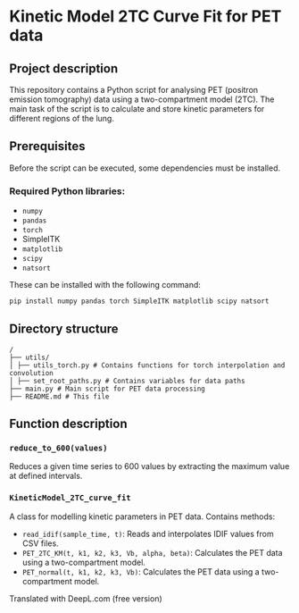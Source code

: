# Kinetic Model 2TC Curve Fit for PET data

## Project description
This repository contains a Python script for analysing PET (positron emission tomography) data using a two-compartment model (2TC). The main task of the script is to calculate and store kinetic parameters for different regions of the lung.

## Prerequisites
Before the script can be executed, some dependencies must be installed.

### Required Python libraries:
- `numpy`
- `pandas`
- `torch`
- SimpleITK
- `matplotlib`
- `scipy`
- `natsort`

These can be installed with the following command:
```bash
pip install numpy pandas torch SimpleITK matplotlib scipy natsort
```

## Directory structure
```
/
├── utils/
│ ├── utils_torch.py # Contains functions for torch interpolation and convolution
│ ├── set_root_paths.py # Contains variables for data paths
├── main.py # Main script for PET data processing
├── README.md # This file
```

## Function description

### `reduce_to_600(values)`
Reduces a given time series to 600 values by extracting the maximum value at defined intervals.

### `KineticModel_2TC_curve_fit`
A class for modelling kinetic parameters in PET data. Contains methods:
- `read_idif(sample_time, t)`: Reads and interpolates IDIF values from CSV files.
- `PET_2TC_KM(t, k1, k2, k3, Vb, alpha, beta)`: Calculates the PET data using a two-compartment model.
- `PET_normal(t, k1, k2, k3, Vb)`: Calculates the PET data using a two-compartment model.

Translated with DeepL.com (free version)
